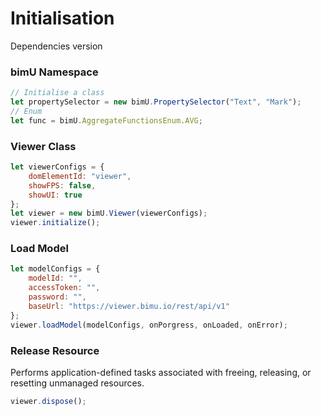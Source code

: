# Initialisation
Dependencies version

### bimU Namespace

``` javascript
// Initialise a class
let propertySelector = new bimU.PropertySelector("Text", "Mark");
// Enum
let func = bimU.AggregateFunctionsEnum.AVG;
```

### Viewer Class

``` javascript
let viewerConfigs = {
    domElementId: "viewer",
    showFPS: false,
    showUI: true
};
let viewer = new bimU.Viewer(viewerConfigs);
viewer.initialize();			
```

### Load Model

``` javascript
let modelConfigs = {
    modelId: "",
    accessToken: "",
    password: "",
    baseUrl: "https://viewer.bimu.io/rest/api/v1"
};
viewer.loadModel(modelConfigs, onPorgress, onLoaded, onError);			
```

### Release Resource
Performs application-defined tasks associated with freeing, releasing, or resetting unmanaged resources.
``` javascript
viewer.dispose();
```